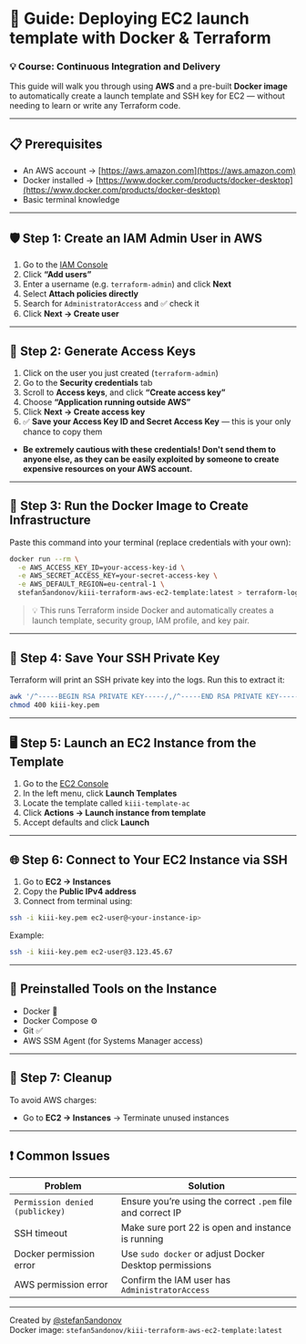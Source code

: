 
# 🚀 Guide: Deploying EC2 launch template with Docker & Terraform  
### 💡 Course: Continuous Integration and Delivery

This guide will walk you through using **AWS** and a pre-built **Docker image** to automatically create a launch template and SSH key for EC2 — without needing to learn or write any Terraform code.

---

## 📋 Prerequisites

- An AWS account → [https://aws.amazon.com](https://aws.amazon.com)
- Docker installed → [https://www.docker.com/products/docker-desktop](https://www.docker.com/products/docker-desktop)
- Basic terminal knowledge

---

## 🛡️ Step 1: Create an IAM Admin User in AWS

1. Go to the [IAM Console](https://console.aws.amazon.com/iam/home#/users)
2. Click **“Add users”**
3. Enter a username (e.g. `terraform-admin`) and click **Next**
4. Select **Attach policies directly**
5. Search for `AdministratorAccess` and ✅ check it
6. Click **Next → Create user**

---

## 🔐 Step 2: Generate Access Keys

1. Click on the user you just created (`terraform-admin`)
2. Go to the **Security credentials** tab
3. Scroll to **Access keys**, and click **“Create access key”**
4. Choose **“Application running outside AWS”**
5. Click **Next → Create access key**
6. ✅ **Save your Access Key ID and Secret Access Key** — this is your only chance to copy them
 - **Be extremely cautious with these credentials! Don't send them to anyone else, as they can be easily exploited by someone to create expensive resources on your AWS account.**

---

## 🐳 Step 3: Run the Docker Image to Create Infrastructure

Paste this command into your terminal (replace credentials with your own):

```bash
docker run --rm \
  -e AWS_ACCESS_KEY_ID=your-access-key-id \
  -e AWS_SECRET_ACCESS_KEY=your-secret-access-key \
  -e AWS_DEFAULT_REGION=eu-central-1 \
  stefan5andonov/kiii-terraform-aws-ec2-template:latest > terraform-log.txt
```

> 💡 This runs Terraform inside Docker and automatically creates a launch template, security group, IAM profile, and key pair.

---

## 🔑 Step 4: Save Your SSH Private Key

Terraform will print an SSH private key into the logs. Run this to extract it:

```bash
awk '/^-----BEGIN RSA PRIVATE KEY-----/,/^-----END RSA PRIVATE KEY-----/' terraform-log.txt > kiii-key.pem
chmod 400 kiii-key.pem
```

---

## 🖥️ Step 5: Launch an EC2 Instance from the Template

1. Go to the [EC2 Console](https://console.aws.amazon.com/ec2/home)
2. In the left menu, click **Launch Templates**
3. Locate the template called `kiii-template-ac`
4. Click **Actions → Launch instance from template**
5. Accept defaults and click **Launch**

---

## 🌐 Step 6: Connect to Your EC2 Instance via SSH

1. Go to **EC2 → Instances**
2. Copy the **Public IPv4 address**
3. Connect from terminal using:

```bash
ssh -i kiii-key.pem ec2-user@<your-instance-ip>
```

Example:
```bash
ssh -i kiii-key.pem ec2-user@3.123.45.67
```

---

## 🔧 Preinstalled Tools on the Instance

- Docker 🐳
- Docker Compose ⚙️
- Git ✅
- AWS SSM Agent (for Systems Manager access)

---

## 🧹 Step 7: Cleanup

To avoid AWS charges:
- Go to **EC2 → Instances** → Terminate unused instances

---

## ❗ Common Issues

| Problem | Solution |
|--------|----------|
| `Permission denied (publickey)` | Ensure you’re using the correct `.pem` file and correct IP |
| SSH timeout | Make sure port 22 is open and instance is running |
| Docker permission error | Use `sudo docker` or adjust Docker Desktop permissions |
| AWS permission error | Confirm the IAM user has `AdministratorAccess` |

---

Created by [@stefan5andonov](https://hub.docker.com/r/stefan5andonov)  
Docker image: `stefan5andonov/kiii-terraform-aws-ec2-template:latest`
